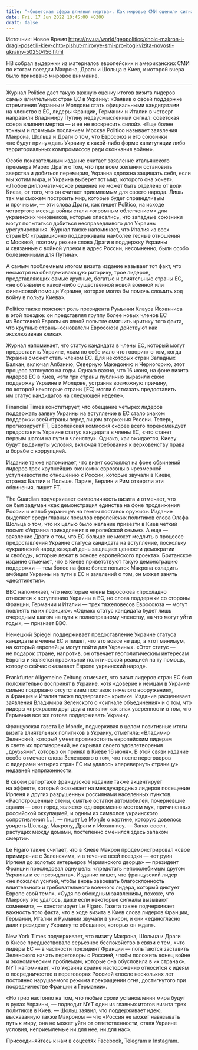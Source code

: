 ```yaml
---
title: "«Советская сфера влияния мертва». Как мировые СМИ оценили сигналы Киеву и Москве от «тяжеловесов ЕС» после визита Драги, Макрона и Шольца"
date: Fri, 17 Jun 2022 10:45:00 +0300
draft: false
---
```

Источник: Новое Время https://nv.ua/world/geopolitics/sholc-makron-i-dragi-posetili-kiev-chto-pishut-mirovye-smi-pro-itogi-vizita-novosti-ukrainy-50250456.html


НВ собрал выдержки из материалов европейских и американских СМИ по итогам поездки Макрона, Драги и Шольца в Киев, к которой вчера было приковано мировое внимание.

***

Журнал Politico дает такую важную оценку итогов визита лидеров самых влиятельных стран ЕС в Украину: «Заявив о своей поддержке стремления Украины и Молдовы стать официальными кандидатами на членство в ЕС, лидеры Франции, Германии и Италии в четверг направили Владимиру Путину недвусмысленный сигнал: советская сфера влияния мертва — и ее не воскресить силой». «Еще более точным и прямым» посланием Москве Politico называет заявления Макрона, Шольца и Драги о том, что Евросоюз и его союзники «не будут принуждать Украину к какой-либо форме капитуляции либо территориальных компромиссов ради окончания войны».

Особо показательным издание считает заявление итальянского премьера Марио Драги о том, что при всем желании остановить зверства и добиться перемирия, Украина «должна защищать себя, если мы хотим мира, и Украина выберет тот мир, которого она хочет». «Любое дипломатическое решение не может быть отделено от воли Киева, от того, что он считает приемлемым для своего народа. Лишь так мы сможем построить мир, которые будет справедливым и прочным», — эти слова Драги, как пишет Politico, на исходе четвертого месяца войны стали «огромным облегчением» для украинских чиновников, которые опасались, что западные союзники могут попытаться добиться несправедливого для Украины урегулирования. Журнал также напоминает, что Италия из всех стран ЕС «традиционно поддерживала наиболее тесные отношения с Москвой, поэтому резкие слова Драги в поддержку Украины и связанные с войной упреки в адрес России, несомненно, были особо болезненными для Путина».

А самым проблемным итогом визита издание называет тот факт, что несмотря на обнадеживающую риторику, трое лидеров, представляющих самые крупные, богатые и влиятельные страны ЕС, «не объявили о какой-либо существенной новой военной или финансовой помощи Украине, которая могла бы помочь сломить ход войну в пользу Киева».

Politico также поясняет роль президента Румынии Клауса Йоханниса в этой поездке: он представлял группу более новых членов ЕС из Восточной Европы «в явной попытке смягчить критику того факта, что крупные страны-основатели Евросоюза действуют как эксклюзивная клика».

Журнал напоминает, что статус кандидата в члены ЕС, который могут предоставить Украине, «сам по себе мало что говорит» о том, когда Украина сможет стать членом ЕС. Для некоторых стран Западных Балкан, включая Албанию, Северную Македонию и Черногорию, этот процесс затянулся на годы. Однако важно, что 16 июня, на фоне визита лидеров ЕС в Киев, «эти три страны публично выразили свою поддержку Украине и Молдове, устранив возможную причину, по которой некоторые страны [ЕС] могли б отказать предоставить им статус кандидатов на следующей неделе».

Financial Times констатирует, что обещание четырех лидеров поддержать заявку Украины на вступление в ЕС стало знаком поддержки всей страны перед лицом вторжения России. Теперь, прогнозирует FT, Европейская комиссия скорее всего порекомендует предоставить Украине статус кандидата в члены ЕС, «что станет первым шагом на пути к членству». Однако, как ожидается, Киеву будут выдвинуты условия, включая требования к верховенству права и борьбе с коррупцией.

Издание также напоминает, что визит состоялся на фоне обвинений лидеров трех крупнейших экономик еврозоны в чрезмерной уступчивости по отношению к России, которые звучали в Киеве, странах Балтии и Польше. Париж, Берлин и Рим отвергли эти обвинения, пишет FT.

The Guardian подчеркивает символичность визита и отмечает, что он был задуман «как демонстрация единства на фоне продвижения России и жалоб украинцев на темпы поставок оружия». Издание выделяет среди главных посылов европейских политиков слова Олафа Шольца о том, что их целью было желание привезти в Киев четкий посыл: «Украина принадлежит к европейской семье». А еще — заявление Драги о том, что ЕС больше не может медлить в процессе предоставления Украине статуса кандидата на вступление, поскольку «украинский народ каждый день защищает ценности демократии и свободы, которые лежат в основе европейского проекта». Британское издание отмечает, что в Киеве приветствуют такую демонстрацию поддержки — тем более на фоне более попыток Макрона охладить амбиции Украины на пути в ЕС и заявлений о том, он может занять «десятилетия».

BBC напоминает, что некоторые члены Евросоюза «прохладно относятся к вступлению Украины в ЕС, но слова поддержки со стороны Франции, Германии и Италии — трех тяжеловесов Евросоюза — могут повлиять на их позицию». «Однако статус кандидата будет лишь очередным шагом на пути к полноправному членству, на что могут уйти годы», — признает ВВС.

Немецкий Spiegel поддерживает предоставление Украине статуса кандидаты в члены ЕС и пишет, что это вовсе не дар, а «тот минимум, на который европейцы могут пойти для Украины». «Этот статус — не подарок стране, напротив, он отвечает геополитическим интересам Европы и является правильной политической реакцией на ту помощь, которую сейчас оказывает Европе украинский народ».

Frankfurter Allgemeine Zeitung отмечает, что визит лидеров стран ЕС был положительно воспринят в Украине, хотя «доверие к немцам в Украине сильно подорвано отсутствием поставок тяжелого вооружения», а Франция и Италия также подвергались критике. Издание расценивает заявления Владимира Зеленского о «сигнале объединения» и о том, что лидеры «прекрасно друг друга поняли» как знак уверенности в том, что Германия все же готова поддерживать Украину.

Французская газета Le Monde, подчеркивая в целом позитивные итоги визита влиятельных политиков в Украину, отметила: «Владимир Зеленский, который умеет противостоять европейским лидерам в свете их противоречий, не скрывал своего удовлетворения „друзьями“, которых он принял в Киеве 16 июня». В этой связи издание особо отмечает слова Зеленского о том, что после переговоров с лидерами четырех стран ЕС им удалось «перевернуть страницу» недавней напряженности.

В своем репортаже французское издание также акцентирует на эффекте, который оказывает на международных лидеров посещение Ирпеня и других разрушенных россиянами населенных пунктов. «Распотрошенные стены, смятые остатки автомобилей, почерневшие здания — этот город является одновременно местом мук, причиненных российской оккупацией, и одним из символов украинского сопротивления […], — пишет Le Monde о картине, которую довелось увидеть Шольцу, Макрону, Драги и Йоханнису. — Запах сосен, растущих между домами, постепенно сменился здесь запахом смерти».

Le Figaro также считает, что в Киеве Макрон продемонстрировал «свое примирение с Зеленским», и в течение всей поездки — «от руин Ирпеня до золотых интерьеров Мариинского дворца» — президент Франции преследовал одну цель: «предстать непоколебимым другом Украины и ее президента». Издание пишет, что французский лидер «не пожалел усилий, чтобы вновь завоевать благосклонность влиятельного и требовательного военного лидера, который диктует Европе свой темп». «Судя по обоюдным заявлениям, похоже, что Макрону это удалось, даже если некоторые сигналы вызывают сомнения», — констатирует Le Figaro. Газета также подчеркивает важность того факта, что в ходе визита в Киев слова лидеров Франции, Германии, Италии и Румынии звучали в унисон, и они «единогласно дали президенту Украину те обещания, которых он ждал».

New York Times подчеркивает, что визиту Макрона, Шольца и Драги в Киеве предшествовало серьезное беспокойство в связи с тем, «что лидеры ЕС — в частности президент Франции — попытаются заставить Зеленского начать переговоры с Россией, чтобы положить конец войне и экономическим проблемам, которые она обусловила в их странах». NYT напоминает, что Украина крайне настороженно относится к идеям о посредничестве в переговорах Россией «после нескольких лет постоянно нарушаемого режима прекращении огня, достигнутого при посредничестве Франции и Германии».

«Но трио настояло на том, что любые сроки установления мира будут в руках Украины, — подводит NYT один из главных итогов визита трех политиков в Киев. — Шольц заявил, что поддерживает идею, высказанную также Макроном — что «Россия не может навязывать путь к миру, она не может уйти от ответственности, ставя Украине условия, неприемлемые ни для нее, ни для нас».

Присоединяйтесь к нам в соцсетях Facebook, Telegram и Instagram.
